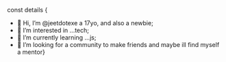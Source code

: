 
const details {
- 👋 Hi, I’m @jeetdotexe a 17yo, and also a newbie;
- 👀 I’m interested in ...tech;
- 🌱 I’m currently learning ...js;
- 💞️ I’m looking for a community to make friends and maybe ill find myself a mentor}
<!---
jeetdotexe/jeetdotexe is a ✨ special ✨ repository because its `README.md` (this file) appears on your GitHub profile.
You can click the Preview link to take a look at your changes.
--->
